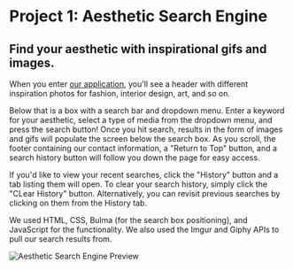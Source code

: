 # Project 1: Aesthetic Search Engine
## Find your aesthetic with inspirational gifs and images.

When you enter [our application](https://dvidal1209.github.io/project-1/), you'll see a header with different inspiration photos for fashion, 
interior design, art, and so on. 

Below that is a box with a search bar and dropdown menu. Enter a keyword for your aesthetic, select a type of media
from the dropdown menu, and press the search button! Once you hit search, results in the form of images and gifs will
populate the screen below the search box. As you scroll, the footer containing our contact information, a "Return to
Top" button, and a search history button will follow you down the page for easy access. 

If you'd like to view your recent searches, click the "History" button and a tab listing them will open. To clear your 
search history, simply click the "CLear History" button. Alternatively, you can revisit previous searches by clicking
on them from the History tab. 

We used HTML, CSS, Bulma (for the search box positioning), and JavaScript for the functionality. We also used the
Imgur and Giphy APIs to pull our search results from. 


![Aesthetic Search Engine Preview](https://github.com/DVidal1209/project-1/blob/petra2/Project%20Screenshot.png?raw=true)